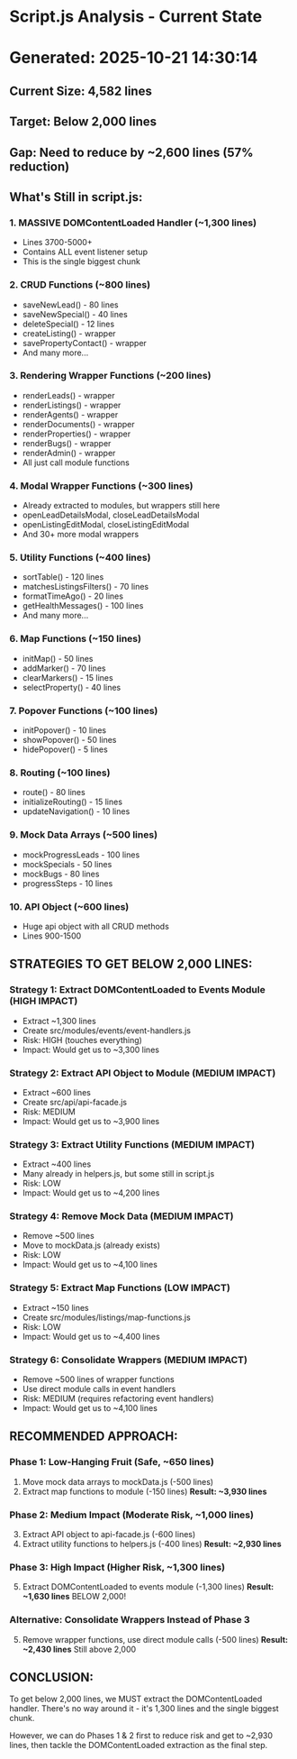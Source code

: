 ﻿# Script.js Analysis - Current State
# Generated: 2025-10-21 14:30:14

## Current Size: 4,582 lines
## Target: Below 2,000 lines
## Gap: Need to reduce by ~2,600 lines (57% reduction)

## What's Still in script.js:

### 1. MASSIVE DOMContentLoaded Handler (~1,300 lines)
- Lines 3700-5000+
- Contains ALL event listener setup
- This is the single biggest chunk

### 2. CRUD Functions (~800 lines)
- saveNewLead() - 80 lines
- saveNewSpecial() - 40 lines  
- deleteSpecial() - 12 lines
- createListing() - wrapper
- savePropertyContact() - wrapper
- And many more...

### 3. Rendering Wrapper Functions (~200 lines)
- renderLeads() - wrapper
- renderListings() - wrapper
- renderAgents() - wrapper
- renderDocuments() - wrapper
- renderProperties() - wrapper
- renderBugs() - wrapper
- renderAdmin() - wrapper
- All just call module functions

### 4. Modal Wrapper Functions (~300 lines)
- Already extracted to modules, but wrappers still here
- openLeadDetailsModal, closeLeadDetailsModal
- openListingEditModal, closeListingEditModal
- And 30+ more modal wrappers

### 5. Utility Functions (~400 lines)
- sortTable() - 120 lines
- matchesListingsFilters() - 70 lines
- formatTimeAgo() - 20 lines
- getHealthMessages() - 100 lines
- And many more...

### 6. Map Functions (~150 lines)
- initMap() - 50 lines
- addMarker() - 70 lines
- clearMarkers() - 15 lines
- selectProperty() - 40 lines

### 7. Popover Functions (~100 lines)
- initPopover() - 10 lines
- showPopover() - 50 lines
- hidePopover() - 5 lines

### 8. Routing (~100 lines)
- route() - 80 lines
- initializeRouting() - 15 lines
- updateNavigation() - 10 lines

### 9. Mock Data Arrays (~500 lines)
- mockProgressLeads - 100 lines
- mockSpecials - 50 lines
- mockBugs - 80 lines
- progressSteps - 10 lines

### 10. API Object (~600 lines)
- Huge api object with all CRUD methods
- Lines 900-1500

## STRATEGIES TO GET BELOW 2,000 LINES:

### Strategy 1: Extract DOMContentLoaded to Events Module (HIGH IMPACT)
- Extract ~1,300 lines
- Create src/modules/events/event-handlers.js
- Risk: HIGH (touches everything)
- Impact: Would get us to ~3,300 lines

### Strategy 2: Extract API Object to Module (MEDIUM IMPACT)
- Extract ~600 lines  
- Create src/api/api-facade.js
- Risk: MEDIUM
- Impact: Would get us to ~3,900 lines

### Strategy 3: Extract Utility Functions (MEDIUM IMPACT)
- Extract ~400 lines
- Many already in helpers.js, but some still in script.js
- Risk: LOW
- Impact: Would get us to ~4,200 lines

### Strategy 4: Remove Mock Data (MEDIUM IMPACT)
- Remove ~500 lines
- Move to mockData.js (already exists)
- Risk: LOW
- Impact: Would get us to ~4,100 lines

### Strategy 5: Extract Map Functions (LOW IMPACT)
- Extract ~150 lines
- Create src/modules/listings/map-functions.js
- Risk: LOW
- Impact: Would get us to ~4,400 lines

### Strategy 6: Consolidate Wrappers (MEDIUM IMPACT)
- Remove ~500 lines of wrapper functions
- Use direct module calls in event handlers
- Risk: MEDIUM (requires refactoring event handlers)
- Impact: Would get us to ~4,100 lines

## RECOMMENDED APPROACH:

### Phase 1: Low-Hanging Fruit (Safe, ~650 lines)
1. Move mock data arrays to mockData.js (-500 lines)
2. Extract map functions to module (-150 lines)
**Result: ~3,930 lines**

### Phase 2: Medium Impact (Moderate Risk, ~1,000 lines)
3. Extract API object to api-facade.js (-600 lines)
4. Extract utility functions to helpers.js (-400 lines)
**Result: ~2,930 lines**

### Phase 3: High Impact (Higher Risk, ~1,300 lines)
5. Extract DOMContentLoaded to events module (-1,300 lines)
**Result: ~1,630 lines**  BELOW 2,000!

### Alternative: Consolidate Wrappers Instead of Phase 3
5. Remove wrapper functions, use direct module calls (-500 lines)
**Result: ~2,430 lines**  Still above 2,000

## CONCLUSION:
To get below 2,000 lines, we MUST extract the DOMContentLoaded handler.
There's no way around it - it's 1,300 lines and the single biggest chunk.

However, we can do Phases 1 & 2 first to reduce risk and get to ~2,930 lines,
then tackle the DOMContentLoaded extraction as the final step.
